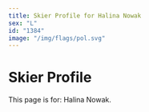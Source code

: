 ```yaml
---
title: Skier Profile for Halina Nowak
sex: "L"
id: "1384"
image: "/img/flags/pol.svg" 
---
```


# Skier Profile

This page is for: Halina Nowak.
    